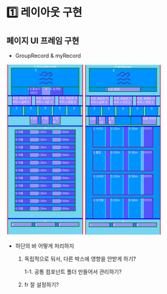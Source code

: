 # 1️⃣ 레이아웃 구현

## 페이지 UI 프레임 구현

* GroupRecord & myRecord
<p><img src="img/23.png" width="40%"> <img src="img/24.png" width="40%"></p>

* 하단의 바 어떻게 처리하지
    1. 독립적으로 둬서, 다른 박스에 영향을 안받게 하기?

        1-1. 공통 컴포넌트 폴더 만들어서 관리하기?

    2. fr 잘 설정하기?
    